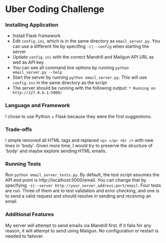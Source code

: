Uber Coding Challenge
==============

### Installing Application
* Install Flask framework
* Edit `config.ini`, which is in the same directory as `email_server.py`. You can use a different file by specifing `-c|--config` when starting the server
* Update `config.ini` with the correct Mandrill and Mailgun API URL as well as API key
* You can see all command line options by running `python email_server.py --help`
* Start the server by running `python email_server.py`. This will use `config.ini` in the same directory as the script
* The server should be running with the following output: `* Running on http://127.0.0.1:5000/`

### Language and Framework
I chose to use Python + Flask because they were the first suggestions.

### Trade-offs
I simple removed all HTML tags and replaced `<p> </p> <br />` with new lines in 'body'. Given more time, I would try to preserve the structure of 'body' and maybe explore sending HTML emails.

### Running Tests
Run `python email_server_tests.py`. By default, the test script assumes the API end point is http://localhost:5000/email. You can change that by specifying `-s|--server http://your_server_address:port/email`. Four tests are run. Three of them are to test validation and error checking, and one is to send a valid request and should resolve in sending and receiving an email.

### Additional Features
My server will attempt to send emails via Mandrill first. If it fails for any reason, it will attempt to send using Mailgun. No configuration or restart is needed to failover.